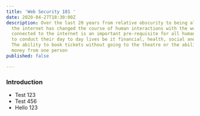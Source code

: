 ```yaml
---
title: 'Web Security 101 '
date: 2020-04-27T18:30:00Z
description: Over the last 20 years from relative obscurity to being all pervasive
  the internet has changed the course of human interactions with the world. Being
  connected to the internet is an important pre-requisite for all humans in order
  to conduct their day to day lives be it financial, health, social and communication.
  The ability to book tickets without going to the theatre or the ability to send
  money from one person
published: false

---
```

### Introduction

* Test 123
* Test 456
* Hello 123